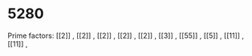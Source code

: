 # 5280

Prime factors: [[2]] , [[2]] , [[2]] , [[2]] , [[2]] , [[3]] , [[55]] , [[5]] , [[11]] , [[11]] , 